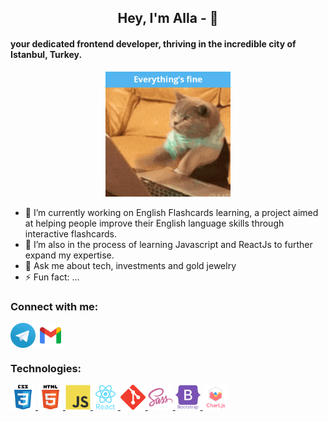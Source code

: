 <h2 align="center"> Hey, I'm Alla - 👋 </h2>
<h4>your dedicated frontend developer, thriving in the incredible city of Istanbul, Turkey.</h4>

<p align="center"><img src="./icons/cats.gif" width="200px" alt="GIF with a cat that is coding"></p>

- 🔭 I’m currently working on English Flashcards learning, a project aimed at helping people improve their English language skills through interactive flashcards.
- 🌱 I’m also in the process of learning Javascript and ReactJs to further expand my expertise.
- 💬 Ask me about tech, investments and gold jewelry
- ⚡ Fun fact: ...

<h3>Connect with me:</h3>
<a href="https://t.me/AllaOzcan" target="_blank"><img align="center" src="./icons/telegram.svg" alt="telegram icon" height="40" width="40" /></a>
<a href="mailto:ozcanalla@gmail.com" target="_blank"><img align="center" src="./icons/gmail.svg" alt="gmail icon" height="40" width="40" /></a>

<h3>Technologies:</h3>
<p>
<a href="https://www.w3schools.com/css/" target="_blank" ><img src="./icons/css3.svg" alt="css3 icon" width="40" height="40"/> </a>
<a href="https://www.w3.org/html/" target="_blank"><img src="./icons/html5.svg" alt="html5 icon" width="40" height="40"/> </a>
<a href="https://developer.mozilla.org/en-US/docs/Web/JavaScript" target="_blank" > <img src="./icons/javascript.svg" alt="javascript icon" width="40" height="40"/> </a> 
<a href="https://reactjs.org/" target="_blank" ><img src="./icons/react.svg" alt="react icon" width="40" height="40"/> </a>
<a href="https://git-scm.com/" target="_blank"><img src="./icons/git.svg" alt="git icon" width="40" height="40"/> </a>
<a href="https://sass-lang.com" target="_blank" ><img src="./icons/sass.svg" alt="sass icon" width="40" height="40"/> </a>
<a href="https://getbootstrap.com" target="_blank"><img src="./icons/bootstrap.svg" alt="bootstrap icon" width="40" height="40"/> </a> 
<a href="https://www.chartjs.org" target="_blank"><img src="./icons/chart.svg" alt="chartjs icon" width="40" height="40"/> </a>
</p>
